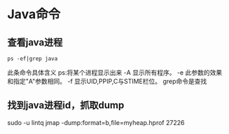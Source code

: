 # Java命令

## 查看java进程

    ps -ef|grep java

此条命令具体含义
ps:将某个进程显示出来
-A 显示所有程序。 
-e 此参数的效果和指定"A"参数相同。
-f 显示UID,PPIP,C与STIME栏位。 
grep命令是查找

## 找到java进程id，抓取dump

sudo -u lintq jmap -dump:format=b,file=myheap.hprof 27226



